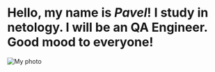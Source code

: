 # Hello, my name is _Pavel_! I study in netology. I will be an QA Engineer. Good mood to everyone!
![My photo](https://sun9-6.userapi.com/impg/ENXslHjYTD0IStMj7imQyWG2JwYT5pEQuwZpLA/eCbXuLG21yU.jpg?size=1439x2160&quality=95&sign=60bca0f5026d4986caaffb39085dbca4&type=album)
